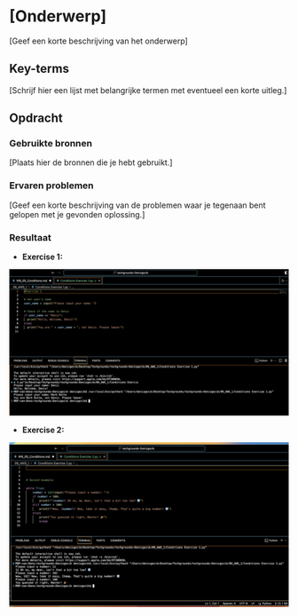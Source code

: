 # [Onderwerp]
[Geef een korte beschrijving van het onderwerp]

## Key-terms
[Schrijf hier een lijst met belangrijke termen met eventueel een korte uitleg.]

## Opdracht
### Gebruikte bronnen
[Plaats hier de bronnen die je hebt gebruikt.]

### Ervaren problemen
[Geef een korte beschrijving van de problemen waar je tegenaan bent gelopen met je gevonden oplossing.]

### Resultaat

- <b>Exercise 1: </b>

![Alt text](<09_includes/Conditions Exercise 1.png>)

- <b>Exercise 2: </b>

![Alt text](<09_includes/Conditions Exercise 2.png>)